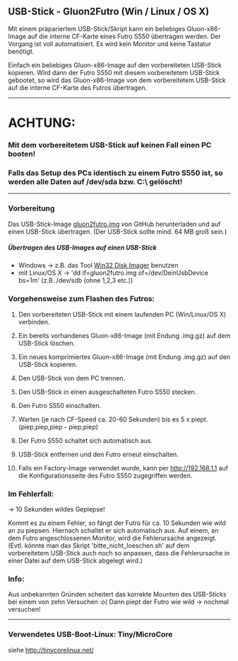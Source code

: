 ## USB-Stick - Gluon2Futro (Win / Linux / OS X)
Mit einem präpariertem USB-Stick/Skript kann ein beliebiges Gluon-x86-Image auf die interne CF-Karte eines Futro S550 übertragen werden.
Der Vorgang ist voll automatisiert. Es wird kein Monitor und keine Tastatur benötigt.

Einfach ein beliebiges Gluon-x86-Image auf den vorbereiteten USB-Stick kopieren. Wird dann der Futro S550 mit diesem vorbereitetem USB-Stick gebootet, so wird das Gluon-x86-Image von dem vorbereitetem USB-Stick auf die interne CF-Karte des Futros übertragen.

---
# ACHTUNG:
### Mit dem vorbereitetem USB-Stick auf keinen Fall einen PC booten!
### Falls das Setup des PCs identisch zu einem Futro S550 ist, so werden alle Daten auf /dev/sda bzw. C:\ gelöscht!
---

### Vorbereitung
Das USB-Stick-Image [gluon2futro.img](https://raw.githubusercontent.com/oszilloskop/Gluon2Futro/master/gluon2futro.img) von GitHub herunterladen und auf einen USB-Stick übertragen. (Der USB-Stick sollte mind. 64 MB groß sein.)
##### Übertragen des USB-Images auf einen USB-Stick
- Windows -> z.B. das Tool [Win32 Disk Imager](http://sourceforge.net/projects/win32diskimager/) benutzen
- mit Linux/OS X -> 'dd if=gluon2futro.img of=/dev/DeinUsbDevice bs=1m' (z.B. /dev/sdb (ohne 1,2,3 etc.))


### Vorgehensweise zum Flashen des Futros:

1) Den vorbereiteten USB-Stick mit einem laufenden PC (Win/Linux/OS X) verbinden.

2) Ein bereits vorhandenes Gluon-x86-Image (mit Endung .img.gz) auf dem USB-Stick löschen.

3) Ein neues komprimiertes Gluon-x86-Image (mit Endung .img.gz) auf den USB-Stick kopieren.

4) Den USB-Stick von dem PC trennen.

5) Den USB-Stick in einen ausgeschalteten Futro S550 stecken.

6) Den Futro S550 einschalten.

7) Warten (je nach CF-Speed ca. 20-60 Sekunden) bis es 5 x piept.
(piep,piep,piep - piep,piep)

8) Der Futro S550 schaltet sich automatisch aus.

9) USB-Stick entfernen und den Futro erneut einschalten.

10) Falls ein Factory-Image verwendet wurde, kann per http://192.168.1.1 auf
die Konfigurationsseite des Futro S550 zugegriffen werden.


### Im Fehlerfall:
-> 10 Sekunden wildes Gepiepse!

Kommt es zu einem Fehler, so fängt der Futro für ca. 10 Sekunden wie wild an
zu piepsen. Hiernach schaltet er sich automatisch aus.
Auf einem, an dem Futro angeschlossenen Monitor, wird die Fehlerursache angezeigt.
(Evtl. könnte man das Skript 'bitte_nicht_loeschen.sh' auf dem vorbereitetem USB-Stick auch noch so anpassen, dass die Fehlerursache in einer Datei auf dem USB-Stick abgelegt wird.)

### Info:
Aus unbekannten Gründen scheitert das korrekte Mounten des USB-Sticks bei einem von zehn Versuchen :o(
Dann piept der Futro wie wild -> nochmal versuchen!

---

### Verwendetes USB-Boot-Linux: Tiny/MicroCore 
siehe http://tinycorelinux.net/





